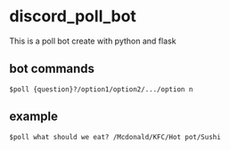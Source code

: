 # discord_poll_bot
This is a poll bot create with python and flask
## bot commands
`$poll {question}?/option1/option2/.../option n`
## example
`$poll what should we eat? /Mcdonald/KFC/Hot pot/Sushi`
